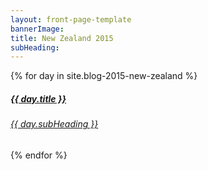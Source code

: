 ```yaml
---
layout: front-page-template
bannerImage: 
title: New Zealand 2015
subHeading: 
---
```


<div class="text-uppercase adventure-list experience">
  {% for day in site.blog-2015-new-zealand %}
    <div class="col-md-6 col-sm-6 animated fadeInUp" data-wow-delay="0.1s" data-wow-duration="1s">
      <a href="{{day.url | prepend: site.baseurl}}">
        <img src="https://lh3.googleusercontent.com/oeS_VgYKwuJnTEPIcdBTv5VJHJzf9oaVWrWnZqgAuJ1awl7k2d5Bb_FDdP2Vi0mTun-X3OJdmgd342g_6_BqgAmM0La4yBo7lGaRk-RWsgDPOROb5c7pNV4j_lguIUdxclXeUJx4-Q"  alt="" class="img-responsive">
        <div class="overlay-lnk text-uppercase text-center">
          <i class="icon icon-streetsign"></i>
          <h5>{{ day.title }}</h5>
          <h6>{{ day.subHeading }}</h6>
        </div>
      </a>
    </div>
  {% endfor %}
</div>
